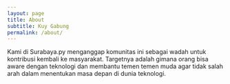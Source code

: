 ```yaml
---
layout: page
title: About
subtitle: Kuy Gabung
permalink: /about/
---
```


<!-- This is the base Jekyll theme. You can find out more info about customizing your Jekyll theme, as well as basic Jekyll usage documentation at [jekyllrb.com](http://jekyllrb.com/)

You can find the source code for the Jekyll new theme at: [jekyll-new](https://github.com/jglovier/jekyll-new)
You can find the source code for Jekyll at [jekyll](https://github.com/jekyll/jekyll) -->

Kami di Surabaya.py menganggap komunitas ini sebagai wadah untuk kontribusi kembali ke masyarakat. Targetnya adalah gimana orang bisa aware dengan teknologi dan membantu temen temen muda agar tidak salah arah dalam menentukan masa depan di dunia teknologi.